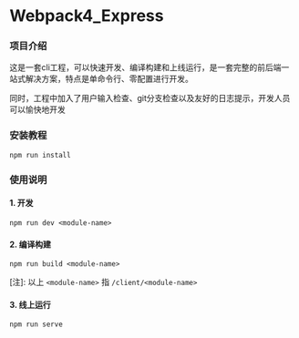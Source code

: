 # Webpack4_Express

### 项目介绍
这是一套cli工程，可以快速开发、编译构建和上线运行，是一套完整的前后端一站式解决方案，特点是单命令行、零配置进行开发。

同时，工程中加入了用户输入检查、git分支检查以及友好的日志提示，开发人员可以愉快地开发


### 安装教程
```
npm run install
```

### 使用说明

#### 1. 开发
```
npm run dev <module-name>
```
#### 2. 编译构建
```
npm run build <module-name>
```
[注]: 以上 `<module-name>` 指 `/client/<module-name>`

#### 3. 线上运行
```
npm run serve
```